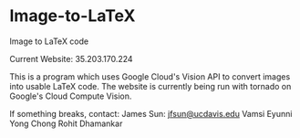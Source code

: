 # Image-to-LaTeX

Image to LaTeX code

Current Website: 35.203.170.224

This is a program which uses Google Cloud's Vision API to convert images into usable LaTeX code.
The website is currently being run with tornado on Google's Cloud Compute Vision.

If something breaks, contact:
    James Sun: jfsun@ucdavis.edu
    Vamsi Eyunni
    Yong Chong
    Rohit Dhamankar
